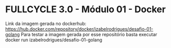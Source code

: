 # FULLCYCLE 3.0 - Módulo 01 - Docker

Link da imagem gerada no dockerhub: https://hub.docker.com/repository/docker/izabelrodrigues/desafio-01-golang
Para testar a imagem gerada por esse repositório basta executar docker run izabelrodrigues/desafio-01-golang

